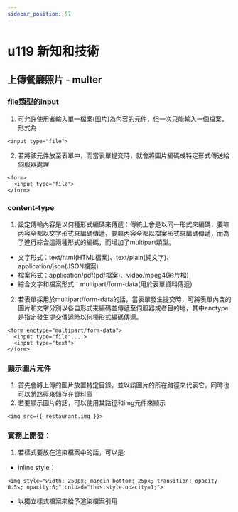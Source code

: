 ```yaml
---
sidebar_position: 57
---
```


# u119 新知和技術  


## 上傳餐廳照片 - multer 


### file類型的input
1. 可允許使用者輸入單一檔案(圖片)為內容的元件，但一次只能輸入一個檔案，形式為
```
<input type="file">
```
2. 若將該元件放至表單中，而當表單提交時，就會將圖片編碼成特定形式傳送給伺服器處理
```
<form>
  <input type="file">
</form>
```
### content-type
1. 設定傳輸內容是以何種形式編碼來傳遞：傳統上會是以同一形式來編碼，要嘛內容全都以文字形式來編碼傳遞，要嘛內容全都以檔案形式來編碼傳遞，而為了進行綜合這兩種形式的編碼，而增加了multipart類型。
  - 文字形式：text/html(HTML檔案)、text/plain(純文字)、application/json(JSON檔案)
  - 檔案形式：application/pdf(pdf檔案)、video/mpeg4(影片檔)
  - 綜合文字和檔案形式：multipart/form-data(用於表單資料傳遞)
2. 若表單採用於multipart/form-data的話，當表單發生提交時，可將表單內含的圖片和文字分別以各自形式來編碼並傳遞至伺服器或者目的地，其中enctype是指定發生提交傳遞時以何種形式編碼傳遞。
```
<form enctype="multipart/form-data">
  <input type="file"....>
  <input type="text">
</form>
```

### 顯示圖片元件
1. 首先會將上傳的圖片放置特定目錄，並以該圖片的所在路徑來代表它，同時也可以將路徑來儲存在資料庫
2. 若要顯示圖片的話，可以使用其路徑和img元件來顯示
```
<img src={{ restaurant.img }}>
```


### 實務上開發：
1. 若樣式要放在渲染檔案中的話，可以是:
  - inline style：
  ```
  <img style="width: 250px; margin-bottom: 25px; transition: opacity 0.5s; opacity:0;" onload="this.style.opacity=1;">
  ```
  - 以獨立樣式檔案來給予渲染檔案引用
